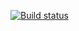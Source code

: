 [![Build status](https://ci.appveyor.com/api/projects/status/wh0dwe0w65apwh27/branch/main?svg=true)](https://ci.appveyor.com/project/Rina043/taskauto-2-3-1/branch/main)
